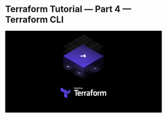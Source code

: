 # Terraform Tutorial — Part 4 — Terraform CLI
<p align="center">
  <img src="../images/terraform_logo.png" />
</p>